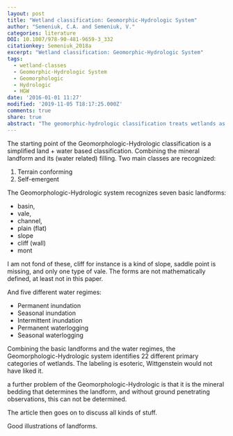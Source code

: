 ```yaml
---
layout: post
title: "Wetland classification: Geomorphic-Hydrologic System"
author: "Semeniuk, C.A. and Semeniuk, V."
categories: literature
DOI: 10.1007/978-90-481-9659-3_332
citationkey: Semeniuk_2018a
excerpt: "Wetland classification: Geomorphic-Hydrologic System"
tags:
  - wetland-classes
  - Geomorphic-Hydrologic System
  - Geomorphologic
  - Hydrologic
  - HGW
date: '2016-01-01 11:27'
modified: '2019-11-05 T18:17:25.000Z'
comments: true
share: true
abstract: "The geomorphic-hydrologic classification treats wetlands as wet landforms, with wetlands being defined as "areas of permanently, seasonally, or intermittently waterlogged to inundated soils, sediments, or land, whether natural or artificial, fresh to saline" without recourse to identifying the vegetation type that may inhabit them. Water, through its geological/geomorphic, hydrological, and biotic interactions also drives biological productivity resulting in these wet landforms being inhabited by mosses, sedges, reeds, rushes, heaths, and forests. In the geomorphic-hydrologic classification, wetlands are separated into two fundamentally different types: 1. terrain-conforming, occurring in hollows and channels, covering plains/flats, and residing on vales, slopes, cliffs, and hill-tops; these may generate wetland sedimentary deposits, or they may simply be wetted land surfaces without any sedimentary deposits; and 2. self-emergent wetlands whose deposits accrete and rise into mounds above the land surface. Based on landform type and water regime 22 non-genetic primary categories of terrain-conforming wetlands are recognised which can be further subdivided by using descriptors such as size, shape, water salinity, vegetation cover, amongst others. Self-emergent wetlands can be differentiated into several types based on the composition of their accretionary material. The objective of the geomorphic-hydrologic wetland classification is to capture the global range of wetland types, and to base the classification and its associated descriptors on a hierarchical and systematic treatment of the two fundamental factors which determine the existence of wetlands: Land and water."
---
```


The starting point of the Geomorphologic-Hydrologic classification is a simplified land + water based classification. Combining the mineral landform and its (water related) filling. Two main classes are recognized:

1. Terrain conforming
2. Self-emergent

The Geomorphologic-Hydrologic system recognizes seven basic landforms:

- basin,
- vale,
- channel,
- plain (flat)
- slope
- cliff (wall)
- mont

I am not fond of these, cliff for instance is a kind of slope, saddle point is missing, and only one type of vale. The forms are not mathematically defined, at least not in this paper.

And five different water regimes:
- Permanent inundation
- Seasonal inundation
- Intermittent inundation
- Permanent waterlogging
- Seasonal waterlogging

Combining the basic landforms and the water regimes, the Geomorphologic-Hydrologic system identifies 22 different primary categories of wetlands. The labeling is esoteric, Wittgenstein would not have liked it.

a further problem of the Geomorphologic-Hydrologic is that it is the mineral bedding that determines the landform, and without ground penetrating observations, this can not be determined.

The article then goes on to discuss all kinds of stuff.

Good illustrations of landforms.
